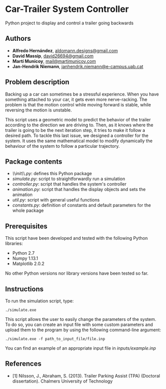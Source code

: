 # Car-Trailer System Controller
Python project to display and control a trailer going backwards

## Authors
* **Alfredo Hernández**, aldomann.designs@gmail.com
* **David Massip**, david26694@gmail.com
* **Martí Municoy**, mail@martimunicoy.com
* **Jan-Hendrik Niemann**, janhendrik.niemann@e-campus.uab.cat

## Problem description
Backing up a car can sometimes be a stressful experience.
When you have something attached to your car, it gets even more nerve-racking.
The problem is that the motion control while moving forward is stable, while reversing the motion is unstable.

This script uses a geometric model to predict the behavior of the trailer according to the direction we are driving to.
Then, as it knows where the trailer is going to be the next iteration step, it tries to make it follow a desired path.
To tackle this last issue, we designed a controller for the system.
It uses the same mathematical model to modify dynamically the behaviour of the system to follow a particular trajectory.

## Package contents
* _\\_\\_init\\_\\_.py_: defines this Python package
* _simulate.py_: script to straightforwardly run a simulation
* _controller.py_: script that handles the system's controller
* _animation.py_: script that handles the display objects and sets the animation
* _util.py_: script with general useful functions
* _constants.py_: definition of constants and default parameters for the whole package

## Prerequisites
This script have been developed and tested with the following Python libraries:
* Python 2.7
* Numpy 1.13.1
* Matplotlib 2.0.2

No other Python versions nor library versions have been tested so far.

## Instructions
To run the simulation script, type:
```
./simulate.exe
````

This script allows the user to easily change the parameters of the system.
To do so, you can create an input file with some custom parameters and upload them to the program by using the following command-line argument:
```
./simulate.exe -f path_to_input_file/file.inp
```
You can find an example of an appropriate input file in _inputs/example.inp_


## References

* [1] Nilsson, J., Abraham, S. (2013). Trailer Parking Assist (TPA) (Doctoral dissertation). Chalmers University of Technology
